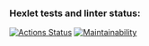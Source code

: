 ### Hexlet tests and linter status:
[![Actions Status](https://github.com/artem-alekseenko/frontend-project-lvl1/workflows/hexlet-check/badge.svg)](https://github.com/artem-alekseenko/frontend-project-lvl1/actions)
[![Maintainability](https://api.codeclimate.com/v1/badges/21d068fec8abfd28ba94/maintainability)](https://codeclimate.com/github/artem-alekseenko/frontend-project-lvl1/maintainability)